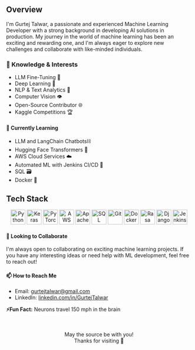 ## Overview

I'm Gurtej Talwar, a passionate and experienced Machine Learning Developer with a strong background in developing AI solutions in production. My journey in the world of machine learning has been an exciting and rewarding one, and I'm always eager to explore new challenges and collaborate with like-minded individuals.

### 🔬 Knowledge & Interests

- LLM Fine-Tuning 🤖
- Deep Learning 🧠
- NLP & Text Analytics 📝
- Computer Vision 👁️
- Open-Source Contributor 🌐
- Kaggle Competitions 🏆

#### 🌱 Currently Learning

- LLM and LangChain Chatbots⛓️
- Hugging Face Transformers 🤗
- AWS Cloud Services ☁️
- Automated ML with Jenkins CI/CD 🚀
- SQL 🗃️
- Docker 🐳

## Tech Stack
<p align="center">
  <img alt="Python" src="https://img.shields.io/badge/-Python-3776AB?style=flat&logo=python&logoColor=white" height="40"/>
  <img alt="Keras" src="https://img.shields.io/badge/-Keras-D00000?style=flat&logo=keras&logoColor=white" height="40"/>
  <img alt="PyTorch" src="https://img.shields.io/badge/-PyTorch-EE4C2C?style=flat&logo=pytorch&logoColor=white" height="40"/>
  <img alt="AWS" src="https://img.shields.io/badge/-AWS-232F3E?style=flat&logo=amazon-aws&logoColor=white" height="40"/>
  <img alt="Apache Spark" src="https://img.shields.io/badge/-Apache%20Spark-E25A1C?style=flat&logo=apache-spark&logoColor=white" height="40"/>
  <img alt="SQL" src="https://img.shields.io/badge/-SQL-4479A1?style=flat&logo=mysql&logoColor=white" height="40"/>
  <img alt="Git" src="https://img.shields.io/badge/-Git-F05032?style=flat&logo=git&logoColor=white" height="40"/>
   <img alt="Docker" src="https://img.shields.io/badge/-Docker-2496ED?style=flat&logo=docker&logoColor=white" height="40"/>
  <img alt="Rasa" src="https://img.shields.io/badge/-Rasa-1A1A1A?style=flat&logo=rasa&logoColor=white" height="40"/>
  <img alt="Django" src="https://img.shields.io/badge/-Django-092E20?style=flat&logo=django&logoColor=white" height="40" />
  <img alt="Jenkins" src="https://img.shields.io/badge/-Jenkins-D24939?style=flat&logo=jenkins&logoColor=white"  height="40" />  
</p>

#### 👯 Looking to Collaborate

I'm always open to collaborating on exciting machine learning projects. If you have any interesting ideas or need help with ML development, feel free to reach out!

#### 📫 How to Reach Me

- Email: gurtejtalwar@gmail.com
- LinkedIn: [linkedin.com/in/GurtejTalwar](https://www.linkedin.com/in/gurtejtalwar)

<b>⚡Fun Fact:</b> Neurons travel 150 mph in the brain

</br> 
<p align="center">
May the source be with you!
</br> 
Thanks for visiting 🚀
</p>

